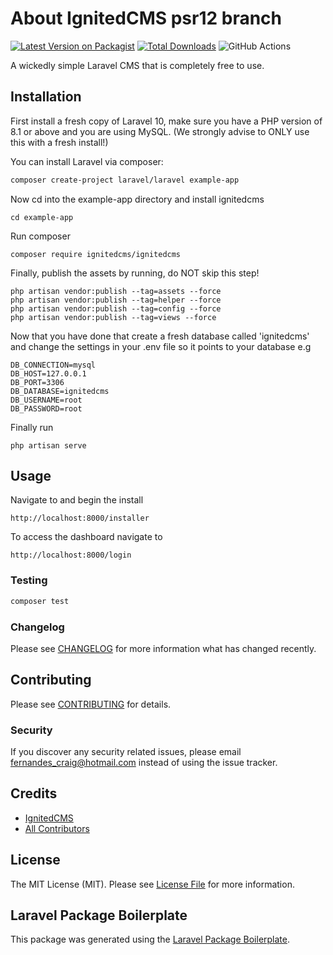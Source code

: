 # About IgnitedCMS psr12 branch

[![Latest Version on Packagist](https://img.shields.io/packagist/v/ignitedcms/ignitedcms.svg?style=flat-square)](https://packagist.org/packages/ignitedcms/ignitedcms)
[![Total Downloads](https://img.shields.io/packagist/dt/ignitedcms/ignitedcms.svg?style=flat-square)](https://packagist.org/packages/ignitedcms/ignitedcms)
![GitHub Actions](https://github.com/ignitedcms/ignitedcms/actions/workflows/main.yml/badge.svg)

A wickedly simple Laravel CMS that is completely free to use.

## Installation
First install a fresh copy of Laravel 10, make sure you have a PHP version of 8.1 or above
and you are using MySQL. (We strongly advise to ONLY use this with a fresh install!)

You can install Laravel via composer:

```bash
composer create-project laravel/laravel example-app
```

Now cd into the example-app directory and install ignitedcms

```
cd example-app
```
Run composer
 
```
composer require ignitedcms/ignitedcms
```

Finally, publish the assets by running, do NOT skip this step!

```
php artisan vendor:publish --tag=assets --force
php artisan vendor:publish --tag=helper --force
php artisan vendor:publish --tag=config --force
php artisan vendor:publish --tag=views --force
```

Now that you have done that create a fresh database called
'ignitedcms' and change the settings in your .env file
so it points to your database e.g

```
DB_CONNECTION=mysql
DB_HOST=127.0.0.1
DB_PORT=3306
DB_DATABASE=ignitedcms
DB_USERNAME=root
DB_PASSWORD=root
```

Finally run
```
php artisan serve
```

## Usage
Navigate to and begin the install
```
http://localhost:8000/installer
```

To access the dashboard navigate to

```
http://localhost:8000/login
```


### Testing

```bash
composer test
```

### Changelog

Please see [CHANGELOG](CHANGELOG.md) for more information what has changed recently.

## Contributing

Please see [CONTRIBUTING](CONTRIBUTING.md) for details.

### Security

If you discover any security related issues, please email fernandes_craig@hotmail.com instead of using the issue tracker.

## Credits

-   [IgnitedCMS](https://github.com/ignitedcms)
-   [All Contributors](../../contributors)

## License

The MIT License (MIT). Please see [License File](LICENSE.md) for more information.

## Laravel Package Boilerplate

This package was generated using the [Laravel Package Boilerplate](https://laravelpackageboilerplate.com).
